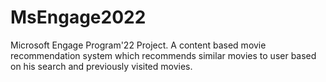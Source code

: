 # MsEngage2022
Microsoft Engage Program'22 Project. A content based movie recommendation system which recommends similar movies to user based on his search and previously visited movies.
